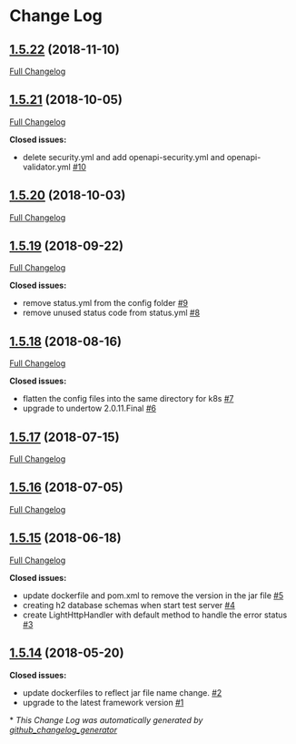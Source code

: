 # Change Log

## [1.5.22](https://github.com/networknt/light-tokenization/tree/1.5.22) (2018-11-10)
[Full Changelog](https://github.com/networknt/light-tokenization/compare/1.5.21...1.5.22)

## [1.5.21](https://github.com/networknt/light-tokenization/tree/1.5.21) (2018-10-05)
[Full Changelog](https://github.com/networknt/light-tokenization/compare/1.5.20...1.5.21)

**Closed issues:**

- delete security.yml and add openapi-security.yml and openapi-validator.yml [\#10](https://github.com/networknt/light-tokenization/issues/10)

## [1.5.20](https://github.com/networknt/light-tokenization/tree/1.5.20) (2018-10-03)
[Full Changelog](https://github.com/networknt/light-tokenization/compare/1.5.19...1.5.20)

## [1.5.19](https://github.com/networknt/light-tokenization/tree/1.5.19) (2018-09-22)
[Full Changelog](https://github.com/networknt/light-tokenization/compare/1.5.18...1.5.19)

**Closed issues:**

- remove status.yml from the config folder [\#9](https://github.com/networknt/light-tokenization/issues/9)
- remove unused status code from status.yml [\#8](https://github.com/networknt/light-tokenization/issues/8)

## [1.5.18](https://github.com/networknt/light-tokenization/tree/1.5.18) (2018-08-16)
[Full Changelog](https://github.com/networknt/light-tokenization/compare/1.5.17...1.5.18)

**Closed issues:**

- flatten the config files into the same directory for k8s [\#7](https://github.com/networknt/light-tokenization/issues/7)
- upgrade to undertow 2.0.11.Final [\#6](https://github.com/networknt/light-tokenization/issues/6)

## [1.5.17](https://github.com/networknt/light-tokenization/tree/1.5.17) (2018-07-15)
[Full Changelog](https://github.com/networknt/light-tokenization/compare/1.5.16...1.5.17)

## [1.5.16](https://github.com/networknt/light-tokenization/tree/1.5.16) (2018-07-05)
[Full Changelog](https://github.com/networknt/light-tokenization/compare/1.5.15...1.5.16)

## [1.5.15](https://github.com/networknt/light-tokenization/tree/1.5.15) (2018-06-18)
[Full Changelog](https://github.com/networknt/light-tokenization/compare/1.5.14...1.5.15)

**Closed issues:**

- update dockerfile and pom.xml to remove the version in the jar file [\#5](https://github.com/networknt/light-tokenization/issues/5)
- creating h2 database schemas when start test server [\#4](https://github.com/networknt/light-tokenization/issues/4)
- create LightHttpHandler with default method to handle the error status [\#3](https://github.com/networknt/light-tokenization/issues/3)

## [1.5.14](https://github.com/networknt/light-tokenization/tree/1.5.14) (2018-05-20)
**Closed issues:**

- update dockerfiles to reflect jar file name change. [\#2](https://github.com/networknt/light-tokenization/issues/2)
- upgrade to the latest framework version [\#1](https://github.com/networknt/light-tokenization/issues/1)



\* *This Change Log was automatically generated by [github_changelog_generator](https://github.com/skywinder/Github-Changelog-Generator)*